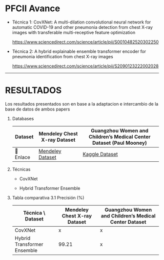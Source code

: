 # PFCII Avance

- Técnica 1: CovXNet: A multi-dilation convolutional neural network for automatic COVID-19 and other pneumonia detection from chest X-ray images with transferable multi-receptive feature optimization

    https://www.sciencedirect.com/science/article/pii/S0010482520302250

- Técnica 2: A hybrid explainable ensemble transformer encoder for pneumonia identification from chest X-ray images

    https://www.sciencedirect.com/science/article/pii/S2090123222002028

---

# RESULTADOS
Los resultados presentados son en base a la adaptacion e intercambio de la base de datos de ambos papers
1. Databases
   
    | Dataset           | Mendeley Chest X-ray Dataset                                                                 | Guangzhou Women and Children’s Medical Center Dataset (Paul Mooney)                    |
    |-----------------|-----------------------------------------------------------------------------------------------|-----------------------------------------------------------------------------------------|
    | 🔗 Enlace        | [Mendeley Dataset](https://data.mendeley.com/datasets/rscbjbr9sj/2)                          | [Kaggle Dataset](https://www.kaggle.com/datasets/paultimothymooney/chest-xray-pneumonia) |
    

2. Técnicas
    * CovXNet
      
    * Hybrid Transformer Ensemble
  
3. Tabla comparativa
    3.1 Precisión (%)

    | Técnica \ Dataset           | Mendeley Chest X-ray Dataset | Guangzhou Women and Children’s Medical Center Dataset |
    |-----------------------------|------------------------------|-------------------------------------------------------|
    | CovXNet                     | x                            | x                                                     |
    | Hybrid Transformer Ensemble | 99.21                        | x                                                     |


